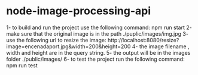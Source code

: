 # node-image-processing-api
1- to build and run the project use the following command: npm run start
2- make sure that the original image is in the path ./puplic/images/img.jpg
3- use the following url to resize the image: http://localhost:8080/resize?image=encenadaport.jpg&width=200&height=200
4- the image filename , width and height are in the query string.
5- the output will be in the images folder ./public/images/
6- to test the project run the following command: npm run test

